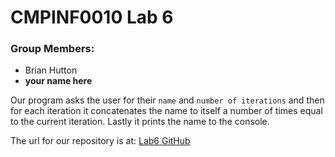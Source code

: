 # **CMPINF0010 Lab 6**

### Group Members:
- Brian Hutton
- __your name here__

Our program asks the user for their `name` and `number of iterations` and then for each iteration it concatenates the name to itself a number of times equal to the current iteration. Lastly it prints the name to the console.

The url for our repository is at:
[Lab6 GitHub](https://github.com/brianhutton82/cmpinf0010_lab6)
